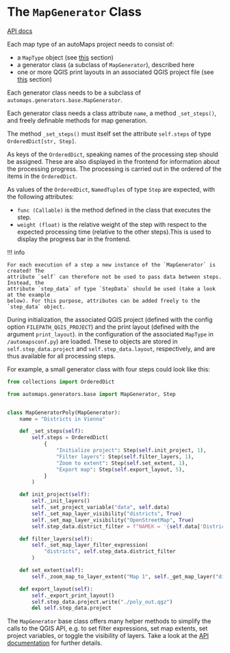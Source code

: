 # The `MapGenerator` Class

[API docs](../api/generators.md)

Each map type of an autoMaps project needs to consist of:

* a `MapType` object (see [this](map_type.md) section)
* a generator class (a subclass of `MapGenerator`), described here
* one or more QGIS print layouts in an associated QGIS project file (see
[this](qgis_project.md) section)

Each generator class needs to be a subclass of `automaps.generators.base.MapGenerator`.

Each generator class needs a class attribute `name`, a method `_set_steps()`,
and freely definable methods for map generation.

The method `_set_steps()` must itself set the attribute `self.steps` of type
`OrderedDict[str, Step]`.

As keys of the `OrderedDict`, speaking names of the processing step should be
assigned. These are also displayed in the frontend for information about the
processing progress. The processing is carried out in the ordered of the items in the
`OrderedDict`.

As values of the `OrderedDict`, `NamedTuples` of type `Step` are expected, with the
following attributes:

* `func (Callable)` is the method defined in the class that executes the step.
* `weight (float)` is the relative weight of the step with respect to the expected
processing time (relative to the other steps).This is used to display the progress bar
in the frontend.

!!! info

    For each execution of a step a new instance of the `MapGenerator` is created! The
    attribute `self` can therefore not be used to pass data between steps. Instead, the
    attribute `step_data` of type `StepData` should be used (take a look at the example
    below). For this purpose, attributes can be added freely to the `step_data` object.

During initialization, the associated QGIS project (defined with the config option
`FILEPATH_QGIS_PROJECT`) and the print layout (defined with the argument `print_layout`).
in the configuration of the associated `MapType` in `/automapsconf.py`) are loaded.
These to objects are stored in `self.step_data.project` and `self.step_data.layout`,
respectively, and are thus available for all processing steps.

For example, a small generator class with four steps could look like this:

```python
from collections import OrderedDict

from automaps.generators.base import MapGenerator, Step


class MapGeneratorPoly(MapGenerator):
    name = "Districts in Vienna"

    def _set_steps(self):
        self.steps = OrderedDict(
            {
                "Initialize project": Step(self.init_project, 1),
                "Filter layers": Step(self.filter_layers, 1),
                "Zoom to extent": Step(self.set_extent, 1),
                "Export map": Step(self.export_layout, 5),
            }
        )

    def init_project(self):
        self._init_layers()
        self._set_project_variable("data", self.data)
        self._set_map_layer_visibility("districts", True)
        self._set_map_layer_visibility("OpenStreetMap", True)
        self.step_data.district_filter = f"NAMEK = '{self.data['District name']}'"

    def filter_layers(self):
        self._set_map_layer_filter_expression(
            "districts", self.step_data.district_filter
        )

    def set_extent(self):
        self._zoom_map_to_layer_extent("Map 1", self._get_map_layer("districts"))

    def export_layout(self):
        self._export_print_layout()
        self.step_data.project.write("./poly_out.qgz")
        del self.step_data.project
```

The `MapGenerator` base class offers many helper methods to simplify the calls to the
QGIS API, e.g. to set filter expressions, set map extents, set project variables, or
toggle the visibility of layers. Take a look at the
[API documentation](../api/generators.md) for further details.
